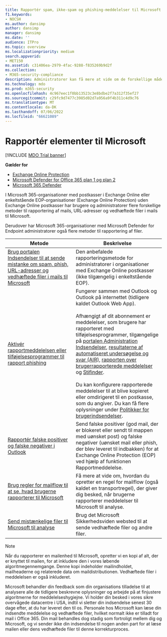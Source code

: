 ```yaml
---
title: Rapportér spam, ikke-spam og phishing-meddelelser til Microsoft
f1.keywords:
- NOCSH
ms.author: dansimp
author: dansimp
manager: dansimp
ms.date: ''
audience: ITPro
ms.topic: overview
ms.localizationpriority: medium
search.appverid:
- MET150
ms.assetid: c31406ea-2979-4fac-9288-f835269b9d2f
ms.collection:
- M365-security-compliance
description: Administratorer kan få mere at vide om de forskellige måder at rapportere gode og forkerte meddelelser, URL-adresser, vedhæftede filer i mails og administratorer til Microsoft til analyse.
ms.technology: mdo
ms.prod: m365-security
ms.openlocfilehash: 4c967eec1f0bb13523c3e8bdbe2f7a312f35ef27
ms.sourcegitcommit: c29fc9d7477c3985d02d7a956a9f4b311c4d9c76
ms.translationtype: MT
ms.contentlocale: da-DK
ms.lasthandoff: 07/06/2022
ms.locfileid: "66621089"
---
```

# <a name="report-items-to-microsoft"></a>Rapportér elementer til Microsoft

[!INCLUDE [MDO Trial banner](../includes/mdo-trial-banner.md)]

**Gælder for**
- [Exchange Online Protection](exchange-online-protection-overview.md)
- [Microsoft Defender for Office 365 plan 1 og plan 2](defender-for-office-365.md)
- [Microsoft 365 Defender](../defender/microsoft-365-defender.md)

I Microsoft 365-organisationer med postkasser i Exchange Online eller enkeltstående EOP-organisationer (Exchange Online Protection) uden Exchange Online postkasser har brugere og administratorer flere forskellige metoder til rapportering af mails, URL-adresser og vedhæftede filer i mails til Microsoft. 

Derudover har Microsoft 365-organisationer med Microsoft Defender for Endpoint administratorer også flere metoder til rapportering af filer.

|Metode|Beskrivelse|
|---|---|
|[Brug portalen Indsendelser til at sende mistanke om spam, phish, URL-adresser og vedhæftede filer i mails til Microsoft](admin-submission.md)|Den anbefalede rapporteringsmetode for administratorer i organisationer med Exchange Online postkasser (ikke tilgængelig i enkeltstående EOP).|
|[Aktivér rapportmeddelelsen eller tilføjelsesprogrammer til rapport phishing](enable-the-report-message-add-in.md)|Fungerer sammen med Outlook og Outlook på internettet (tidligere kaldet Outlook Web App). <br/><br/> Afhængigt af dit abonnement er meddelelser, som brugere har rapporteret med tilføjelsesprogrammer, tilgængelige på [portalen Administration Indsendelser](admin-submission.md), [resultaterne af automatiseret undersøgelse og svar (AIR),](air-view-investigation-results.md) [rapporten over brugerrapporterede meddelelser](view-email-security-reports.md#user-reported-messages-report) og [Stifinder](threat-explorer-views.md#email--submissions). <br/><br/> Du kan konfigurere rapporterede meddelelser til at blive kopieret eller omdirigeret til en postkasse, som du angiver. Du kan få flere oplysninger under [Politikker for brugerindsendelser](user-submission.md).
|[Rapportér falske positiver og falske negativer i Outlook](report-false-positives-and-false-negatives.md)|Send falske positiver (god mail, der er blokeret eller sendt til mappen med uønsket post) og falske negativer (uønsket mail eller phish, der blev leveret til indbakken) for at Exchange Online Protection (EOP) ved hjælp af funktionen Rapportmeddelelse.|
|[Brug regler for mailflow til at se, hvad brugerne rapporterer til Microsoft](/exchange/security-and-compliance/mail-flow-rules/use-rules-to-see-what-users-are-reporting-to-microsoft)|Få mere at vide om, hvordan du opretter en regel for mailflow (også kaldet en transportregel), der giver dig besked, når brugerne rapporterer meddelelser til Microsoft til analyse.|
|[Send mistænkelige filer til Microsoft til analyse](submitting-malware-and-non-malware-to-microsoft-for-analysis.md)|Brug det Microsoft Sikkerhedsviden websted til at sende vedhæftede filer og andre filer.|

> [!NOTE]
> Når du rapporterer en mailenhed til Microsoft, opretter vi en kopi af alt, der er knyttet til mailen, for at inkludere den i vores løbende algoritmegennemgange. Denne kopi indeholder mailindholdet, mailheaderne og relaterede data om maildistributionen. Vedhæftede filer i meddelelsen er også inkluderet.
>
> Microsoft behandler din feedback som din organisations tilladelse til at analysere alle de tidligere beskrevne oplysninger og arbejde på at finjustere algoritmerne for meddelelseshygiejne. Vi holder din besked i vores sikre overvågede datacentre i USA, indtil vi sletter din indsendelse senest 30 dage efter, at du har leveret den til os. Personale hos Microsoft kan læse din indsendte meddelelse og vedhæftede filer, hvilket normalt ikke er tilladt for mail i Office 365. Din mail behandles dog stadig som fortroligt mellem dig og Microsoft, og vi sender ikke din indsendelse til nogen anden part for at læse mailen eller dens vedhæftede filer til denne korrekturproces.
